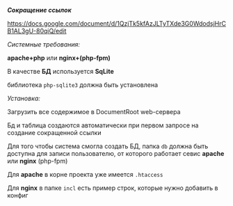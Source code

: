 _**Сокращение ссылок**_

https://docs.google.com/document/d/1QzjTk5kfAzJLTyTXde3G0WdodsjHrCB1AL3gU-80qiQ/edit

_Системные требования:_

**apache+php** или **nginx+(php-fpm)**

В качестве **БД** используется **SqLite**

библиотека `php-sqlite3` должна быть установлена


_Установка:_

Загрузить все содержимое в DocumentRoot web-сервера

Бд и таблица создаются автоматически при первом запросе на создание сокращенной ссылки

Для того чтобы система смогла создать БД, папка `db` должна быть доступна для записи пользователю, от которого работает севис **apache** или **nginx** (php-fpm)

Для **apache** в корне проекта уже имеется `.htaccess`

Для **nginx** в папке `incl` есть пример строк, которые нужно добавить в конфиг